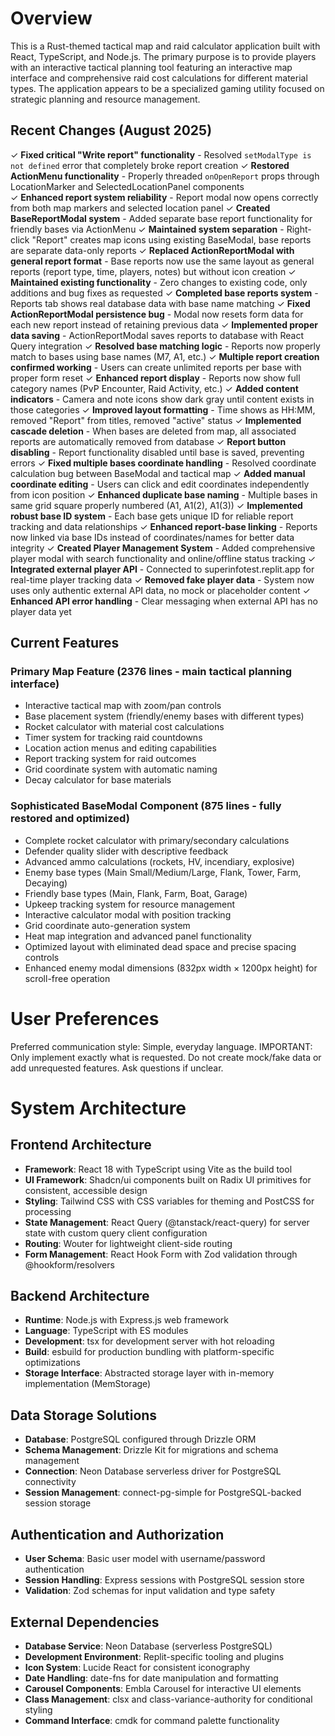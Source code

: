 # Overview

This is a Rust-themed tactical map and raid calculator application built with React, TypeScript, and Node.js. The primary purpose is to provide players with an interactive tactical planning tool featuring an interactive map interface and comprehensive raid cost calculations for different material types. The application appears to be a specialized gaming utility focused on strategic planning and resource management.

## Recent Changes (August 2025)
✓ **Fixed critical "Write report" functionality** - Resolved `setModalType is not defined` error that completely broke report creation
✓ **Restored ActionMenu functionality** - Properly threaded `onOpenReport` props through LocationMarker and SelectedLocationPanel components  
✓ **Enhanced report system reliability** - Report modal now opens correctly from both map markers and selected location panel
✓ **Created BaseReportModal system** - Added separate base report functionality for friendly bases via ActionMenu
✓ **Maintained system separation** - Right-click "Report" creates map icons using existing BaseModal, base reports are separate data-only reports
✓ **Replaced ActionReportModal with general report format** - Base reports now use the same layout as general reports (report type, time, players, notes) but without icon creation
✓ **Maintained existing functionality** - Zero changes to existing code, only additions and bug fixes as requested
✓ **Completed base reports system** - Reports tab shows real database data with base name matching
✓ **Fixed ActionReportModal persistence bug** - Modal now resets form data for each new report instead of retaining previous data
✓ **Implemented proper data saving** - ActionReportModal saves reports to database with React Query integration
✓ **Resolved base matching logic** - Reports now properly match to bases using base names (M7, A1, etc.)
✓ **Multiple report creation confirmed working** - Users can create unlimited reports per base with proper form reset
✓ **Enhanced report display** - Reports now show full category names (PvP Encounter, Raid Activity, etc.)
✓ **Added content indicators** - Camera and note icons show dark gray until content exists in those categories
✓ **Improved layout formatting** - Time shows as HH:MM, removed "Report" from titles, removed "active" status
✓ **Implemented cascade deletion** - When bases are deleted from map, all associated reports are automatically removed from database
✓ **Report button disabling** - Report functionality disabled until base is saved, preventing errors
✓ **Fixed multiple bases coordinate handling** - Resolved coordinate calculation bug between BaseModal and tactical map
✓ **Added manual coordinate editing** - Users can click and edit coordinates independently from icon position
✓ **Enhanced duplicate base naming** - Multiple bases in same grid square properly numbered (A1, A1(2), A1(3))
✓ **Implemented robust base ID system** - Each base gets unique ID for reliable report tracking and data relationships
✓ **Enhanced report-base linking** - Reports now linked via base IDs instead of coordinates/names for better data integrity
✓ **Created Player Management System** - Added comprehensive player modal with search functionality and online/offline status tracking
✓ **Integrated external player API** - Connected to superinfotest.replit.app for real-time player tracking data
✓ **Removed fake player data** - System now uses only authentic external API data, no mock or placeholder content
✓ **Enhanced API error handling** - Clear messaging when external API has no player data yet

## Current Features

### Primary Map Feature (2376 lines - main tactical planning interface)
- Interactive tactical map with zoom/pan controls
- Base placement system (friendly/enemy bases with different types)
- Rocket calculator with material cost calculations
- Timer system for tracking raid countdowns
- Location action menus and editing capabilities
- Report tracking system for raid outcomes
- Grid coordinate system with automatic naming
- Decay calculator for base materials

### Sophisticated BaseModal Component (875 lines - fully restored and optimized)
- Complete rocket calculator with primary/secondary calculations
- Defender quality slider with descriptive feedback
- Advanced ammo calculations (rockets, HV, incendiary, explosive)
- Enemy base types (Main Small/Medium/Large, Flank, Tower, Farm, Decaying)
- Friendly base types (Main, Flank, Farm, Boat, Garage)
- Upkeep tracking system for resource management
- Interactive calculator modal with position tracking
- Grid coordinate auto-generation system
- Heat map integration and advanced panel functionality
- Optimized layout with eliminated dead space and precise spacing controls
- Enhanced enemy modal dimensions (832px width × 1200px height) for scroll-free operation

# User Preferences

Preferred communication style: Simple, everyday language.
IMPORTANT: Only implement exactly what is requested. Do not create mock/fake data or add unrequested features. Ask questions if unclear.

# System Architecture

## Frontend Architecture
- **Framework**: React 18 with TypeScript using Vite as the build tool
- **UI Framework**: Shadcn/ui components built on Radix UI primitives for consistent, accessible design
- **Styling**: Tailwind CSS with CSS variables for theming and PostCSS for processing
- **State Management**: React Query (@tanstack/react-query) for server state with custom query client configuration
- **Routing**: Wouter for lightweight client-side routing
- **Form Management**: React Hook Form with Zod validation through @hookform/resolvers

## Backend Architecture
- **Runtime**: Node.js with Express.js web framework
- **Language**: TypeScript with ES modules
- **Development**: tsx for development server with hot reloading
- **Build**: esbuild for production bundling with platform-specific optimizations
- **Storage Interface**: Abstracted storage layer with in-memory implementation (MemStorage)

## Data Storage Solutions
- **Database**: PostgreSQL configured through Drizzle ORM
- **Schema Management**: Drizzle Kit for migrations and schema management
- **Connection**: Neon Database serverless driver for PostgreSQL connectivity
- **Session Management**: connect-pg-simple for PostgreSQL-backed session storage

## Authentication and Authorization
- **User Schema**: Basic user model with username/password authentication
- **Session Handling**: Express sessions with PostgreSQL session store
- **Validation**: Zod schemas for input validation and type safety

## External Dependencies
- **Database Service**: Neon Database (serverless PostgreSQL)
- **Development Environment**: Replit-specific tooling and plugins
- **Icon System**: Lucide React for consistent iconography
- **Date Handling**: date-fns for date manipulation and formatting
- **Carousel Components**: Embla Carousel for interactive UI elements
- **Class Management**: clsx and class-variance-authority for conditional styling
- **Command Interface**: cmdk for command palette functionality
